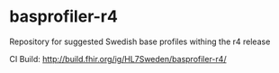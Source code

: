 # basprofiler-r4
Repository for suggested Swedish base profiles withing the r4 release

CI Build: http://build.fhir.org/ig/HL7Sweden/basprofiler-r4/
